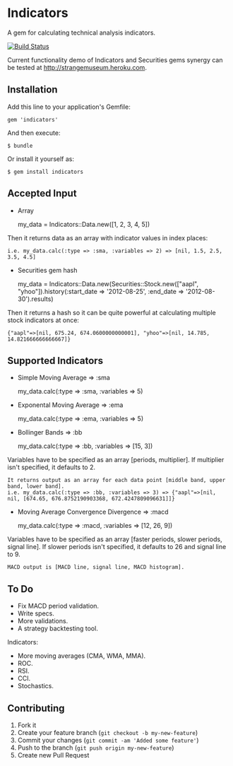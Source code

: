 # Indicators

A gem for calculating technical analysis indicators.

[![Build Status](https://secure.travis-ci.org/Nedomas/indicators.png)](http://travis-ci.org/Nedomas/indicators)

Current functionality demo of Indicators and Securities gems synergy can be tested at http://strangemuseum.heroku.com.

## Installation

Add this line to your application's Gemfile:

    gem 'indicators'

And then execute:

    $ bundle

Or install it yourself as:

    $ gem install indicators

## Accepted Input

* Array

	my_data = Indicators::Data.new([1, 2, 3, 4, 5])

Then it returns data as an array with indicator values in index places:

	i.e. my_data.calc(:type => :sma, :variables => 2) => [nil, 1.5, 2.5, 3.5, 4.5]

* Securities gem hash

	my_data = Indicators::Data.new(Securities::Stock.new(["aapl", "yhoo"]).history(:start_date => '2012-08-25', :end_date => '2012-08-30').results)

Then it returns a hash so it can be quite powerful at calculating multiple stock indicators at once:

	{"aapl"=>[nil, 675.24, 674.0600000000001], "yhoo"=>[nil, 14.785, 14.821666666666667]}

## Supported Indicators

* Simple Moving Average => :sma

	my_data.calc(:type => :sma, :variables => 5)

*	Exponental Moving Average => :ema

	my_data.calc(:type => :ema, :variables => 5)

* Bollinger Bands => :bb

	my_data.calc(:type => :bb, :variables => [15, 3])

Variables have to be specified as an array [periods, multiplier]. If multiplier isn't specified, it defaults to 2.

	It returns output as an array for each data point [middle band, upper band, lower band].
	i.e. my_data.calc(:type => :bb, :variables => 3) => {"aapl"=>[nil, nil, [674.65, 676.8752190903368, 672.4247809096631]]} 

* Moving Average Convergence Divergence => :macd

	my_data.calc(:type => :macd, :variables => [12, 26, 9])

Variables have to be specified as an array [faster periods, slower periods, signal line]. If slower periods isn't specified, it defaults to 26 and signal line to 9.

	MACD output is [MACD line, signal line, MACD histogram].

## To Do

* Fix MACD period validation.
* Write specs.
* More validations.
* A strategy backtesting tool.

Indicators:
* More moving averages (CMA, WMA, MMA).
* ROC.
* RSI.
* CCI.
* Stochastics.

## Contributing

1. Fork it
2. Create your feature branch (`git checkout -b my-new-feature`)
3. Commit your changes (`git commit -am 'Added some feature'`)
4. Push to the branch (`git push origin my-new-feature`)
5. Create new Pull Request
